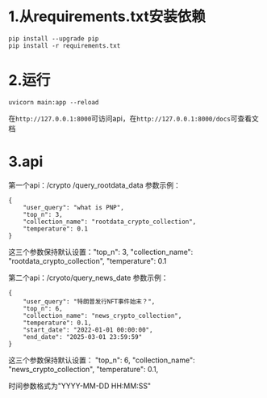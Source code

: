 # 1.从requirements.txt安装依赖

```
pip install --upgrade pip
pip install -r requirements.txt
```

# 2.运行

```
uvicorn main:app --reload
```

在`http://127.0.0.1:8000`可访问api，在`http://127.0.0.1:8000/docs`可查看文档


# 3.api

第一个api：/crypto /query_rootdata_data
参数示例：

```
{
    "user_query": "what is PNP",
    "top_n": 3,
    "collection_name": "rootdata_crypto_collection",
    "temperature": 0.1
}

```
这三个参数保持默认设置："top_n": 3,
    "collection_name": "rootdata_crypto_collection",
    "temperature": 0.1



第二个api：/cryoto/query_news_date
参数示例：

```
{
    "user_query": "特朗普发行NFT事件始末？",
    "top_n": 6,
    "collection_name": "news_crypto_collection",
    "temperature": 0.1,
    "start_date": "2022-01-01 00:00:00",
    "end_date": "2025-03-01 23:59:59"
}
```



这三个参数保持默认设置：    "top_n": 6,
    "collection_name": "news_crypto_collection",
    "temperature": 0.1,

时间参数格式为"YYYY-MM-DD HH:MM:SS"
